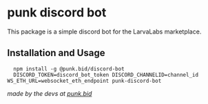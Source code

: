 # punk discord bot

This package is a simple discord bot for the LarvaLabs marketplace.

## Installation and Usage

```
  npm install -g @punk.bid/discord-bot
  DISCORD_TOKEN=discord_bot_token DISCORD_CHANNELID=channel_id WS_ETH_URL=websocket_eth_endpoint punk-discord-bot
```

_made by the devs at [punk.bid](https://punk.bid/welcome)_
